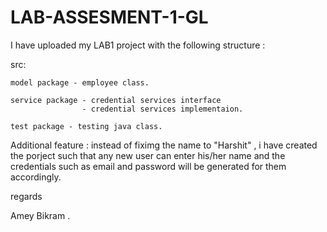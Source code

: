 # LAB-ASSESMENT-1-GL

I have uploaded my LAB1 project with the following structure :
  
  
  src:
  
  
    model package - employee class.
    
    service package - credential services interface
                    - credential services implementaion.
                    
    test package - testing java class.
    
  
 Additional feature :
 instead of fiximg the name to "Harshit" , i have created the porject such that  any new user can enter his/her name and the credentials such as email and password will be generated for them accordingly.
 
 regards 
 
 Amey Bikram .
        
